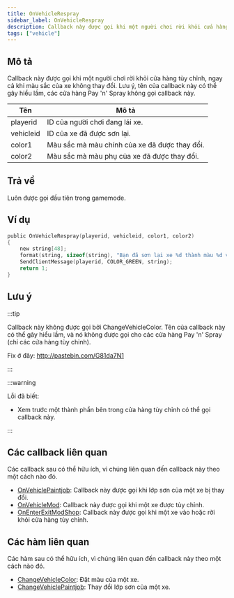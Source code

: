 ```yaml
---
title: OnVehicleRespray
sidebar_label: OnVehicleRespray
description: Callback này được gọi khi một người chơi rời khỏi cửa hàng tùy chỉnh, ngay cả khi không thay đổi màu sắc.
tags: ["vehicle"]
---
```


## Mô tả

Callback này được gọi khi một người chơi rời khỏi cửa hàng tùy chỉnh, ngay cả khi màu sắc của xe không thay đổi. Lưu ý, tên của callback này có thể gây hiểu lầm, các cửa hàng Pay 'n' Spray không gọi callback này.

| Tên        | Mô tả                                                    |
|------------|----------------------------------------------------------|
| playerid   | ID của người chơi đang lái xe.                          |
| vehicleid  | ID của xe đã được sơn lại.                              |
| color1     | Màu sắc mà màu chính của xe đã được thay đổi.           |
| color2     | Màu sắc mà màu phụ của xe đã được thay đổi.             |

## Trả về

Luôn được gọi đầu tiên trong gamemode.

## Ví dụ

```c
public OnVehicleRespray(playerid, vehicleid, color1, color2)
{
    new string[48];
    format(string, sizeof(string), "Bạn đã sơn lại xe %d thành màu %d và %d!", vehicleid, color1, color2);
    SendClientMessage(playerid, COLOR_GREEN, string);
    return 1;
}
```

## Lưu ý

:::tip

Callback này không được gọi bởi ChangeVehicleColor. Tên của callback này có thể gây hiểu lầm, và nó không được gọi cho các cửa hàng Pay 'n' Spray (chỉ các cửa hàng tùy chỉnh).

Fix ở đây: http://pastebin.com/G81da7N1

:::

:::warning

Lỗi đã biết:

- Xem trước một thành phần bên trong cửa hàng tùy chỉnh có thể gọi callback này.

:::

## Các callback liên quan

Các callback sau có thể hữu ích, vì chúng liên quan đến callback này theo một cách nào đó.

- [OnVehiclePaintjob](OnVehiclePaintjob): Callback này được gọi khi lớp sơn của một xe bị thay đổi.
- [OnVehicleMod](OnVehicleMod): Callback này được gọi khi một xe được tùy chỉnh.
- [OnEnterExitModShop](OnEnterExitModShop): Callback này được gọi khi một xe vào hoặc rời khỏi cửa hàng tùy chỉnh.

## Các hàm liên quan

Các hàm sau có thể hữu ích, vì chúng liên quan đến callback này theo một cách nào đó.

- [ChangeVehicleColor](../functions/ChangeVehicleColor): Đặt màu của một xe.
- [ChangeVehiclePaintjob](../functions/ChangeVehiclePaintjob): Thay đổi lớp sơn của một xe.
